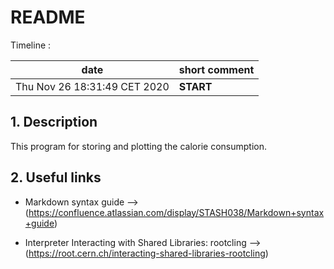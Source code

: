 #  **README**

   Timeline :

|            date                |         short comment                               | 
| -------------------------------|-----------------------------------------------------|
|  Thu Nov 26 18:31:49 CET 2020  |        **START**                                    |


## 1. Description

   This program for storing and plotting the calorie consumption.

## 2. Useful links
   * Markdown syntax guide --> (https://confluence.atlassian.com/display/STASH038/Markdown+syntax+guide)

   * Interpreter Interacting with Shared Libraries: rootcling --> (https://root.cern.ch/interacting-shared-libraries-rootcling)

